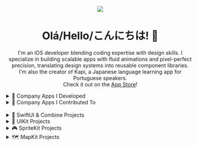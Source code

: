 <!---
rodrigocav94/rodrigocav94 is a ✨ special ✨ repository because its `README.md` (this file) appears on your GitHub profile.
You can click the Preview link to take a look at your changes.
--->


<p align='center'>
  <a href="https://apple.co/4cFxEDx">
    <img src="https://github.com/user-attachments/assets/660b41f0-0e08-416a-b468-c0f225bc5faa" width=400/>
  </a>
</p>


<h1 align='center'>
 Olá/Hello/こんにちは! 👋
</h1>

<p align='center'>
  I'm an iOS developer blending coding expertise with design skills. I specialize in building scalable apps with fluid animations and pixel-perfect precision, translating design systems into reusable component libraries. <br>
  I'm also the creator of Kapi, a Japanese language learning app for Portuguese speakers. <br>
  Check it out on the <a href="https://apple.co/4cFxEDx" target="_blank">App Store</a>!
</p>

<details>
<summary>🏢 Company Apps I Developed</summary>
  
| Icon | Details |
|:---:|:---|
| <img src="https://is1-ssl.mzstatic.com/image/thumb/Purple221/v4/6b/4f/66/6b4f665f-cdc7-f641-47fd-8d73ba0e821b/AppIcon-0-0-1x_U007ephone-0-1-0-85-220.png/540x540bb.jpg" width="100"> | **[‎CalPal: Calorie Counter](https://apps.apple.com/us/app/calpal-calorie-counter/id6742661534)** <br> Hit your weight goals effortlessly with a simple & powerful nutrition tracker. Track calories, macros, and see your progress with intuitive graphs and meal logging. <br><br> [**View on App Store ➔**](https://apps.apple.com/us/app/calpal-calorie-counter/id6742661534) |
| <img src="https://is1-ssl.mzstatic.com/image/thumb/Purple211/v4/64/ee/cb/64eecb99-daed-404e-3f81-b7eaf3d4e580/AppIcon-0-0-1x_U007ephone-0-1-0-85-220.png/540x540bb.jpg" width="100"> | **[‎Spy360: Device Detector](https://apps.apple.com/us/app/spy360-device-detector/id6499339821)** <br> Take control of your privacy by detecting nearby devices through Wi-Fi, Bluetooth, and magnetic field signals to ensure your space is free from unwanted surveillance. <br><br> [**View on App Store ➔**](https://apps.apple.com/us/app/spy360-device-detector/id6499339821) |
| <img src="https://is1-ssl.mzstatic.com/image/thumb/Purple211/v4/c4/a6/5a/c4a65a4b-78ba-079d-84b2-ab088b0e1f76/AppIcon-0-0-1x_U007epad-0-1-0-sRGB-85-220.png/540x540bb.jpg" width="100"> | **[NeuroLup by ReLup](https://apps.apple.com/us/app/neurolup/id6445998683)** <br> A platform that collects and assesses digital biomarkers related to cognitive health through a series of fun brain games that can be completed in under 15 minutes. <br><br> [**View on App Store ➔**](https://apps.apple.com/us/app/neurolup/id6445998683) |
</details>

<details>
<summary>🏢 Company Apps I Contributed To</summary>

| Icon | Details |
|:---:|:---|
| <img src="https://is1-ssl.mzstatic.com/image/thumb/Purple211/v4/6f/8f/96/6f8f9661-3be3-cd11-0202-28ebe9c0d926/AppIcon-0-0-1x_U007ephone-0-1-0-85-220.png/540x540bb.jpg" width="100"> | **[‎WishList Go](https://apps.apple.com/us/app/wishlist-go/id6738623361)** <br> Your ultimate digital wishlist companion, helping you gather, organize, and share all your desires in one convenient place for friends and family. <br><br> [**View on App Store ➔**](https://apps.apple.com/us/app/wishlist-go/id6738623361) |
| <img src="https://is1-ssl.mzstatic.com/image/thumb/Purple221/v4/7f/df/9b/7fdf9b44-2aef-36b7-f268-f94822756e92/AppIcon-0-0-1x_U007emarketing-0-11-0-85-220.png/540x540bb.jpg" width="100"> | **[‎RadCam: Digital Camera](https://apps.apple.com/us/app/radcam-digital-camera/id1079944301)** <br> A popular and highly-rated video app that provides VHS Camcorder effects, glitches, vaporwave filters, and 8mm styles for your videos. <br><br> [**View on App Store ➔**](https://apps.apple.com/us/app/radcam-digital-camera/id1079944301) |
| <img src="https://is1-ssl.mzstatic.com/image/thumb/Purple211/v4/83/32/7e/83327e01-9016-31f0-2951-347c02bbee9b/AppIcon-0-0-1x_U007ephone-0-1-0-85-220.png/540x540bb.jpg" width="100"> | **[Dub AI: Video Translator](https://apps.apple.com/us/app/ai-dub-tradutor-de-v%C3%ADdeo-ia/id6480592016)** <br> A revolutionary AI-powered tool for breaking language barriers by seamlessly translating and dubbing videos into over 15 languages. <br><br> [**View on App Store ➔**](https://apps.apple.com/us/app/ai-dub-tradutor-de-v%C3%ADdeo-ia/id6480592016) |
| <img src="https://is1-ssl.mzstatic.com/image/thumb/Purple211/v4/a3/e2/0d/a3e20d69-d8d7-a7e7-6c0a-0c05aa6af9e8/AppIcon-0-0-1x_U007ephone-0-1-0-85-220.png/540x540bb.jpg" width="100"> | **[‎Universal Remote Free of Ads](https://apps.apple.com/us/app/universal-remote-free-of-ads/id6547831697)** <br> A straightforward application that transforms your iPhone into a powerful, ad-free TV remote, giving you full control over channels, volume, and menus. <br><br> [**View on App Store ➔**](https://apps.apple.com/us/app/universal-remote-free-of-ads/id6547831697) |
| <img src="https://is1-ssl.mzstatic.com/image/thumb/Purple211/v4/a8/de/7f/a8de7fea-cbff-47aa-19ea-68bc8e22fcda/AppIcon-0-0-1x_U007emarketing-0-11-0-85-220.png/540x540bb.jpg" width="100"> | **[‎GemMoji: AI Emoji Generator](https://apps.apple.com/us/app/ai-emoji-maker/id6689513347)** <br> An AI-powered emoji generator that turns your emotions and ideas into radiant, gem-inspired emojis for use in iMessage and other apps. <br><br> [**View on App Store ➔**](https://apps.apple.com/us/app/ai-emoji-maker/id6689513347) |
| <img src="https://is1-ssl.mzstatic.com/image/thumb/Purple221/v4/ac/5a/42/ac5a4239-86d3-530e-034f-be2bd4dabe68/AppIcon-0-0-1x_U007ephone-0-1-0-sRGB-85-220.jpeg/540x540bb.jpg" width="100"> | **[Playground: AI Emoji & Image](https://apps.apple.com/us/app/playground-ai-emoji-image/id6738916284)** <br> Turn any photo, mood, or idea into a custom emoji masterpiece in seconds with the magic of AI, allowing you to express yourself like never before. <br><br> [**View on App Store ➔**](https://apps.apple.com/us/app/playground-ai-emoji-image/id6738916284) |
| <img src="https://is1-ssl.mzstatic.com/image/thumb/Purple221/v4/11/20/a8/1120a8af-9df5-6bae-4a02-3334228db3af/AppIcon-0-0-1x_U007epad-0-1-0-85-220.png/540x540bb.jpg" width="100"> | **[Talk AI: Chat with Character](https://apps.apple.com/us/app/talk-ai-chat-with-character/id6740918852)** <br> An engaging app that lets you create and chat with unique AI-powered characters for storytelling, roleplaying, or entertaining conversations. <br><br> [**View on App Store ➔**](https://apps.apple.com/us/app/talk-ai-chat-with-character/id6740918852) |
| <img src="https://is1-ssl.mzstatic.com/image/thumb/Purple221/v4/3d/e5/9c/3de59cbb-fb22-3aef-b08f-74a78864438e/AppIcon-0-0-1x_U007emarketing-0-8-0-85-220.png/540x540bb.jpg" width="100"> | **[‎BearCare: Baby Trackеr](https://apps.apple.com/us/app/baby-track%D0%B5r/id1619054370)** <br> An all-in-one baby tracker and pregnancy companion designed to help parents stay organized, informed, and connected through their journey. <br><br> [**View on App Store ➔**](https://apps.apple.com/us/app/baby-track%D0%B5r/id1619054370) |
| <img src="https://is1-ssl.mzstatic.com/image/thumb/Purple211/v4/01/d4/7b/01d47b41-c5de-8e3c-12e2-ad95eea8968b/AppIcon-0-0-1x_U007emarketing-0-8-0-85-220.png/540x540bb.jpg" width="100"> | **[‎Aardvark Book Club](https://apps.apple.com/us/app/aardvark-book-club/id6443419435)** <br> The companion app for a monthly book box subscription, allowing users to shop for new releases and participate in trending community discussions. <br><br> [**View on App Store ➔**](https://apps.apple.com/us/app/aardvark-book-club/id6443419435) |
| <img src="https://is1-ssl.mzstatic.com/image/thumb/Purple211/v4/13/e7/e5/13e7e5eb-6743-23d1-83df-3f44f092da16/AppIcon-0-0-1x_U007emarketing-0-8-0-85-220.png/540x540bb.jpg" width="100"> | **[‎FoodHero – Save on Groceries](https://apps.apple.com/ca/app/foodhero-save-on-groceries/id1438530120)** <br> An app created to help Canadians save money on groceries while fighting food waste by connecting them with surplus food from local stores. <br><br> [**View on App Store ➔**](https://apps.apple.com/ca/app/foodhero-save-on-groceries/id1438530120) |
| <img src="https://is1-ssl.mzstatic.com/image/thumb/Purple126/v4/ab/18/6a/ab186a58-7842-7452-4b5f-b1ec44eb5b7e/AppIcon-0-0-1x_U007emarketing-0-0-0-7-0-0-sRGB-0-0-0-GLES2_U002c0-512MB-85-220-0-0.png/540x540bb.jpg" width="100"> | **[‎GuideMoi](https://apps.apple.com/us/app/guidemoi/id1616528566)** <br> A free mobile guide for French-speaking immigrants settling in Ontario, Canada, offering support throughout their integration journey. <br><br> [**View on App Store ➔**](https://apps.apple.com/us/app/guidemoi/id1616528566) |
| <img src="https://is1-ssl.mzstatic.com/image/thumb/Purple211/v4/9c/f3/20/9cf320d0-b745-2bae-01ab-1a3ec7ef1525/AppIcon-0-0-1x_U007emarketing-0-8-0-85-220.png/540x540bb.jpg" width="100"> | **[‎24/7 app. pour les remplaçants](https://apps.apple.com/fr/app/24-7-app-pour-les-rempla%C3%A7ants/id1604632975)** <br> An app for substitute workers in France to find missions with attractive, uncapped hourly rates, bonuses, and other benefits. <br><br> [**View on App Store ➔**](https://apps.apple.com/fr/app/24-7-app-pour-les-rempla%C3%A7ants/id1604632975) |
| <img src="https://is1-ssl.mzstatic.com/image/thumb/Purple112/v4/cf/c0/06/cfc006a0-6490-3193-85e9-bf86143eae91/AppIcon-0-1x_U007emarketing-0-0-0-7-0-0-85-220.png/540x540bb.jpg" width="100"> | **[‎Solinftec Farmer](https://apps.apple.com/us/app/solinftec-farmer/id1582527232)** <br> A solution for farmers that helps monitor and optimize an entire fleet of equipment, including sprayers, spreaders, and trucks, in real-time. <br><br> [**View on App Store ➔**](https://apps.apple.com/us/app/solinftec-farmer/id1582527232) |
| <img src="https://is1-ssl.mzstatic.com/image/thumb/Purple221/v4/80/be/2a/80be2a49-20ad-fc94-10a6-d3b51a1b8525/AppIcon-0-1x_U007emarketing-0-11-0-85-220-0.png/540x540bb.jpg" width="100"> | **[‎CAIXA](https://apps.apple.com/br/app/caixa/id490813624)** <br> The official banking app for CAIXA, allowing users in Brazil to manage accounts, check balances, make payments, transfers, and much more. <br><br> [**View on App Store ➔**](https://apps.apple.com/br/app/caixa/id490813624) |
</details>
<br>

<details>
<summary>📱 SwiftUI & Combine Projects</summary>

# [FriendFace](https://github.com/rodrigocav94/FriendFace)
Um aplicativo que recebe dados da internet utilizando API Rest, decodifica e armazena os dados recebidos em um banco de dados Core Data e os exibe em detalhes.

![Alt Text](https://github.com/rodrigocav94/FriendFace/blob/main/friendFaceTela.gif)


# [Rato-de-Biblioteca](https://github.com/rodrigocav94/Rato-de-Biblioteca)
Um aplicativo para rastrear quais livros o usuário leu e o que achou deles. Utiliza CoreData para gerenciar os objetos em um banco de dados.
Foi criado um componente de interface personalizado, um widget de classificação por estrelas, onde o usuário pode tocar para determinar a pontuação de um livro.

![Alt Text](https://github.com/rodrigocav94/Rato-de-Biblioteca/blob/main/Rato%20de%20Biblioteca/tela.gif)


# [Chuck-Norris-Facts](https://github.com/rodrigocav94/Chuck-Norris-Facts)
Este aplicativo inclui testes unitários e de interface, utiliza Moya/Alamofire para buscar por fatos sobre Chuck Norris em https://api.chucknorris.io e lista cada resultado da busca, permitindo ao usuário compartilhar ou favoritar quantos quiser.


![Alt Text](https://github.com/rodrigocav94/Chuck-Norris-Facts/blob/main/chuckExemplo.gif)


# [Issues](https://github.com/rodrigocav94/Issues)
Aplicativo simples que utiliza API REST para listar todas as issues do repositório apple/swift e permite ao usuário ver a descrição de cada uma, a imagem do usuário que a criou e um botão para acessar a sua página no GitHub.


![Alt Text](https://github.com/rodrigocav94/Issues/blob/main/IssuesTela.gif)


# [iCachorroQuente](https://github.com/rodrigocav94/iCachorroQuente)
Este aplicativo simula a interface de uma loja de cachorro-quentes fictícia.

Permite selecionar diversas opções de cachorro-quentes com uma variedade de preços, armazena as informações do cliente localmente e as utiliza como padrão sempre que o aplicativo for reaberto.

Além disso, ao finalizar o pedido, as informações são enviadas como JSON ao servidor reqres.in, que se houver sucesso, responderá enviado o mesmo objeto de volta para ser interpretado e mostrado ao cliente em uma notificação, que utiliza a biblioteca Alert Toast do CocoaPods.

Exemplo de tela do aplicativo, mostrando o modo claro com uma conexão bem-sucedida e o modo escuro com uma conexão malsucedida:

![Alt Text](https://github.com/rodrigocav94/iCachorroQuente/blob/main/exemplo.gif)



# [HabitTracker](https://github.com/rodrigocav94/HabitTracker)
Rastreador de Hábito/HabitTracker
Aplicativo que permite rastrear hábitos, armazenando o numero de vezes que o usuário realizou uma atividade e a sua duração média.

![Alt Text](https://github.com/rodrigocav94/HabitTracker/blob/main/telaHabitTracker.gif)



# [Drawing](https://github.com/rodrigocav94/Drawing)
Aplicativo utilizado para aprender sobre a formas  personalizadas utilizando paths e shapes, e animando suas mudanças.


![Alt Text](https://github.com/rodrigocav94/Drawing/blob/main/Drawing.gif)



# [Moonshot](https://github.com/rodrigocav94/Moonshot)
Aplicativo que permite aos usuários aprender sobre as missões e astronautas que formaram o programa espacial Apollo da NASA.
Foi utilizado Scroll View, NavigationLink, GeometryReader e o protocolo Codable.

![Alt Text](https://github.com/rodrigocav94/Moonshot/blob/main/MoonShot.gif)



# [iExpense](https://github.com/rodrigocav94/iExpense)
Rastreador de despesas que separa os custos pessoais dos custos comerciais, diferencia por cor o quão caro foi cada despesa e armazena as informações no dispostivo para ficar disponível quando o usuário fechar e abrir o app novamente.


![Alt Text](https://github.com/rodrigocav94/iExpense/blob/main/iExpense.gif?raw=true)



# [Edutenimento](https://github.com/rodrigocav94/Edutenimento)
Aplicativo de educação e entretenimento infantil que ajuda a praticar a tabuada.

![Alt Text](https://github.com/rodrigocav94/Edutenimento/blob/main/edutenimento.gif)



# [Animations](https://github.com/rodrigocav94/Animations)
Aplicativo simples que foi utilizado para testar animações/transições personalizadas.

![Alt Text](https://github.com/rodrigocav94/Animations/blob/main/animations.gif)



# [WordScramble](https://github.com/rodrigocav94/WordScramble)
Este aplicativo é um jogo que dá ao usuário uma palavra-chave em inglês e ele tem que inserir uma nova palavra que contenha as letras da palavra-chave. O aplicativo então verifica se a palavra contém 3 ou mais letras, se realmente existe no dicionário, se não já foi inserida antes e se não é igual à palavra-chave.


![Alt Text](https://github.com/rodrigocav94/WordScramble/blob/main/wordScramble.gif)



# [MelhorSono](https://github.com/rodrigocav94/MelhorSono)
Aplicativo que ajuda fãs de cafeína a ter uma boa noite de sono.

Permite ao usuário digitar quando quer acordar, por quanto tempo quer dormir e quantas xícaras de café tomou. Esta informação é mandada para o Core ML, que obtém um resultado que informa quando o usuário deve ir para a cama utilizando Machine Learning.


![Alt Text](https://github.com/rodrigocav94/MelhorSono/blob/main/melhorSono.gif?raw=true)



# [Jokenpo](https://github.com/rodrigocav94/Jokenpo)
Um aplicativo que desafia o usuário a um jogo de pedra, papel e tesoura.


![Alt Text](https://github.com/rodrigocav94/Jokenpo/blob/main/jokenpo.gif)



# [AdivinheABandeira](https://github.com/rodrigocav94/AdivinheABandeira)
Este aplicativo é umm jogo de adivinhação que ajuda o usuário a aprender a identificar diversas bandeiras do mundo.

![Alt Text](https://github.com/rodrigocav94/AdivinheABandeira/blob/main/AdivinheABandeira.gif?raw=true)

  
</details>

<details>
<summary>📱 UIKit Projects</summary>

# [Notes](https://github.com/rodrigocav94/Notes)
Note-taking app that closely mirrors Apple's Notes app, allowing users to browse, create, and sort notes by date or alphabetically. It's a simple yet effective tool for organizing your thoughts.<br><br>
Skills: MVVM, JSONDecoder/Encoder, Toolbar, Sections, SearchBar, TableView, Sorting, ViewCode.


https://github.com/user-attachments/assets/81ccdbe3-557c-4cf9-9331-bef3ca379172



# [LocalNotifications](https://github.com/rodrigocav94/LocalNotifications/)
This app lets users customize and schedule notifications, setting a title and message. Once triggered, users can choose to be reminded again the next day.<br><br>
Skills: UNUserNotificationCenter, UNUserNotificationCenter.current().requestAuthorization, UNNotificationCategory, UNNotificationAction, UNTimeIntervalNotificationTrigger, UNCalendarNotificationTrigger, TextView, TextField, DatePicker, SegmentedControl, Custom Font, Sections, Header.

https://github.com/rodrigocav94/LocalNotifications/assets/58222390/ec8e4c6c-8c82-4691-ac95-820c51afd08e



# [JavaScriptInjection](https://github.com/rodrigocav94/JavaScriptInjection)
A Safari extension that lets users inject custom JavaScript into web pages and save it for future use.<br><br>
Technologies: NSExtensionItem, NSDictionary, UITextView, UITextField, Table View Sections.

https://github.com/rodrigocav94/JavaScriptInjection/assets/58222390/a1613132-3f58-498f-ae36-8a97ff44e856



# [CountryFacts](https://github.com/rodrigocav94/CountryFacts/)
Simple app showcasing key facts about South American countries, including their size, population, capital, and more.<br><br>
Technologies: Viewcode, UITableViewController, JSONDecoder, Codable, UIStackView, UIActivityViewController.

https://github.com/rodrigocav94/CountryFacts/assets/58222390/8dac451a-64ad-4ce1-aac3-1ac055f0c56b


 
# [AnimationSandbox](https://github.com/rodrigocav94/AnimationSandbox)

A simple app designed for testing and running animations and transitions.<br><br>
Technologies: UIView.animate(withDuration:), CGAffineTransform, UIView.transition.

https://github.com/rodrigocav94/AnimationSandbox/assets/58222390/0200e40c-e903-4c9f-841d-a3b905fe311d



# [Instafilter](https://github.com/rodrigocav94/Instafilter)
This app allows users to select and edit photos with Core Image filters, then save the enhanced images back to their library.<br><br>
Technologies: ViewCode, Anchors, Core Image, CIContext, CIFilter, UIImagePickerController, UIStackView, UISlider.

https://github.com/rodrigocav94/Instafilter/assets/58222390/a1c70a12-6c68-4273-a54c-39cf663c1055



# [ImageCaptions](https://github.com/rodrigocav94/ImageCaptions)

This app allows you to register images and add captions. It's useful if you need visual cues to remember things.<br><br>
Technologies: NotificationCenter, ViewCode, Anchors, TableView, UserDefaults

https://github.com/rodrigocav94/ImageCaptions/assets/58222390/1bfd57ee-4dd0-4adf-bc12-25671b091e2d



# [NamesToFaces](https://github.com/rodrigocav94/NamesToFaces)

This app simplifies remembering names by pairing them with face pictures. Whether you're a frequent traveler or struggle with recalling names, it can be a handy tool for you.

Technologies: UICollectionViewController, UICollectionViewCell, UIImagePickerController, UUID, NSObject subclasses, fatalError(), UserDefaults, NSCoding, NSKeyedArchiver, Codable, JSONEncoder

https://github.com/rodrigocav94/NamesToFaces/assets/58222390/fdd5bc10-fdba-4b30-8ba1-8689cc22cce8



# [HangingSloth](https://github.com/rodrigocav94/HangingSloth)

A classic hangman experience built with UIKit. It selects a word randomly from a list, presenting it to the user as a series of underscores. Players guess letters, with correct guesses revealing them in the word, while incorrect ones bring the sloth closer to escaping. Win by guessing the word or lose after seven incorrect guesses. Hints gradually reveal with each incorrect selection.

Technologies: Anchors, Autolayout, JSONDecoder, Codable, NSMutableAttributedString, compactMap

https://github.com/rodrigocav94/HangingSloth/assets/58222390/aa4513b6-7550-4107-8cee-c1cf0af3c1c8



# [SwiftyWords](https://github.com/rodrigocav94/SwiftyWords)

iPad word game, inspired by the popular indie game 7 Little Words. Solve puzzles by using a series of hints and a grid of letters to form the correct words.

Technologies: Anchors, Programmatic Autolayout, addTarget(), enumerated(), joined(), replacingOccurrences(), Grand Central Dispatch (GCD).

https://github.com/rodrigocav94/SwiftyWords/assets/58222390/c83f2d00-c04d-4ac2-8074-d50499d84398



# [WhitehousePetitions](https://github.com/rodrigocav94/WhitehousePetitions)

This app takes a JSON feed and parse it into useful information for users. Specifically, it focuses on "We the People" White House petitions in the U.S.A., where citizens can submit requests, and others can vote on it.

Technologies: Grand Central Dispatch (GCD), JSON, JSONDecoder, Data, Codable, UITabBarController, UIStoryboard, HTML, UISearchController, performSelector, Quality of Service, DispatchQueue.

https://github.com/rodrigocav94/WhitehousePetitions/assets/58222390/a74c81bb-e796-411f-90e5-5afb3be035ee



# [EasyGrocery](https://github.com/rodrigocav94/EasyGrocery)

A compact app designed for organizing your grocery list.

Technologies: UITableViewController, Text fields in Alerts, UIAlertController, Animations for reloading table views and Inserting rows.



https://github.com/rodrigocav94/EasyGrocery/assets/58222390/d96c11ed-6806-49cb-950a-2d555d4a9527



# [AutoLayout](https://github.com/rodrigocav94/AutoLayout)
An app designed for practicing Auto Layout by utilizing both Visual Formatting Language and Anchors.

Technologies:
Equal height, Aspect Ratio constraints, Visual Formatting Language, Anchors



https://github.com/rodrigocav94/AutoLayout/assets/58222390/040d4191-c503-488e-a7e4-ae4309993857



# [WordScramble](https://github.com/rodrigocav94/WordScrambleUIKit)

In this game, players must create anagrams using letters from a given keyword. Each submitted answer undergoes checks to ensure it has a minimum of 3 letters, is valid according to the dictionary, and differs from the keyword itself.

Technologies: NSRange, Closures, UTF-16 Strings, Text fields in Alerts, UIAlertController, Animations for reloading table views and Inserting rows, UserDefaults,  Shared conditional breakpoint.

https://github.com/rodrigocav94/WordScrambleUIKit/assets/58222390/e2e0aee9-8548-4939-8bea-77deecd678b0



# [EasyBrowser](https://github.com/rodrigocav94/EasyBrowser)

A straightforward web browser crafted with WebKit, offering premade link selection and essential features like navigation controls and page loading indicators.


Technologies: loadView(), WKWebView, Delegation, URL, URLRequest, UIToolbar, UIProgressView, Key-Value Observing (KVO)

https://github.com/rodrigocav94/EasyBrowser/assets/58222390/ec00a909-be82-42af-afc6-bec06f74e368



# [FlagCatalog](https://github.com/rodrigocav94/FlagCatalog)

Discover flags from around the world with FlagCatalog. Easily view, save, and share flags in full size with a simple tap.


Technologies: Interface Builder, Auto Layout, Outlet, UIAlertController, JSONDecoder.

https://github.com/rodrigocav94/FlagCatalog/assets/58222390/b677f907-70e0-4845-803c-f7c8cf2d5197



# [GuessTheFlag](https://github.com/rodrigocav94/GuessTheFlag)

A simple and engaging game where users identify flags displayed on the screen. Receive instant feedback on your guesses and track your progress with a clear score and round counter on the navigation bar.<br><br>
Technologies: Interface Builder, Auto Layout, Outlet, @2x and @3x images, Asset Catalog, UIButton, CALayer, UIColor, random numbers, actions, UIAlertController, UserDefaults, StackView, Local Notifications: UNUserNotificationCenter, UNTimeIntervalNotificationTrigger.

https://github.com/rodrigocav94/GuessTheFlag/assets/58222390/0f88eeb8-be74-4f88-b8df-3b9bc7b882eb



# [StormViewer](https://github.com/rodrigocav94/StormViewer)

An app for browsing National Severe Storms Laboratory images, allowing users to easily select, view, and share their favorites. It also tracks the number of views for each image.<br><br>
Technologies: Collection View, Image View, App Bundle, FileManager, Typecasting, View controller, Outlet, Auto Layout, UIImage, UIBarButtonItem, UIActivityViewController, Grand Central Dispatch (GCD), UserDefaults, StackView, Debugging with assert() and Exception Breakpoints.

https://github.com/rodrigocav94/StormViewer/assets/58222390/b02cc1ff-60bc-4115-ae6f-b2d3859d08f9

</details>

<details>
<summary>🎮 SpriteKit Projects</summary>

# [FireworksNight](https://github.com/rodrigocav94/FireworksNight)
In this game app, users can create fireworks displays with just their fingers. Select rockets of the same color and hit the explode button or shake your device to watch them burst into brilliant fireworks. Exploding five fireworks at once earns 20 times more points than a single one. Be careful to avoid bombs, as touching them will cost a heart and bring you closer to game over.<br><br>
Technologies: SKAction.follow, UIBezierPath, for case let, colorBlendFactor, UIEvent, motionBegan.

https://github.com/rodrigocav94/FireworksNight/assets/58222390/e8252560-2bf5-4249-80f5-976190739317



# [JuicyTarget](https://github.com/rodrigocav94/JuicyTarget)
JuicyTarget is a charming shooting gallery game featuring beautiful illustrations. Score points by hitting fruits and avoid insects to keep your score high. It's a cozy, stress-relief game accompanied by soothing music, perfect for relaxation. With its simple single-tap gameplay, JuicyTarget is easy to play and helps you unwind.<br><br>
Technologies: SpriteKit, Timer, linearDamping, SKAction, SKAudioNode.

https://github.com/rodrigocav94/JuicyTarget/assets/58222390/aa822497-feda-4983-8cdc-f88147e205e6



# [SpaceRace](https://github.com/rodrigocav94/SpaceRace/)
iPad survival game where you must navigate a spaceship through a field of space debris. The longer you survive, the higher your score, but staying still means inevitable doom!<br><br>
Technologies:  SpriteKit, Timer, linearDamping, angularDamping, per pixel collision, SKEmitterNode, SKAction.sequence.

https://github.com/rodrigocav94/SpaceRace/assets/58222390/b0ae09b0-630e-401f-a1f9-c76bce5740da



# [Whack-A-Peguin](https://github.com/rodrigocav94/Whack-a-Penguin/)

Enjoy a whack-a-mole game on iPad with penguins and other animals. Test your reflexes and tap on penguins to score points!<br><br>
Technologies: SKCropNode, SKTexture, asyncAfter(), SKAction.wait(forDuration:), SKAction.run(block:), SKAction.sequence(), SKAction.playSoundFileNamed, SKAction.moveBy.

https://github.com/rodrigocav94/Whack-a-Penguin/assets/58222390/0c895386-4689-469a-849a-a8f47a0a88e6



 # [Pachinko](https://github.com/rodrigocav94/Pachinko/)
iPad game similar to "Pachinko" or "Peggle". Strategically position obstacles, then release the ball to navigate through them, aiming for advantageous spots. Earn or lose points based on where the ball lands.

Technologies: SpriteKit, physics, physicsBody, SKPhysicsContactDelegate, SKEmitterNode, collisionBitMask, contactTestBitMask, SKAction, blend modes, radians, CGFloat.

https://github.com/rodrigocav94/Pachinko/assets/58222390/05f8940e-016b-4787-9217-1f752f636e82

</details>

<details>
<summary>🗺️ MapKit Projects</summary>
 
# [CapitalCities](https://github.com/rodrigocav94/CapitalCities)
CapitalCities is an app showcasing all Brazilian capitals on an interactive map. Users can explore each city, discover interesting facts, and access Wikipedia articles for more information. It's great for learning about Brazil.<br><br>
Technologies: MKMapView, MKAnnotation, MKPinAnnotationView, CLLocationCoordinate2D, JSON, JSONDecoder, NSObject, WKWebView.

https://github.com/rodrigocav94/CapitalCities/assets/58222390/43d0d7f1-8be4-44bf-9dbc-f8700708a8cd

</details>
